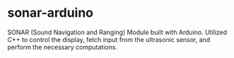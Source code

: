 # sonar-arduino
SONAR (Sound Navigation and Ranging) Module built with Arduino. Utilized C++ to control the display, fetch input from the ultrasonic sensor, and perform the necessary computations.
